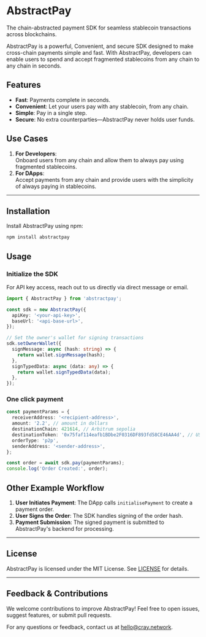# AbstractPay

The chain-abstracted payment SDK for seamless stablecoin transactions across blockchains.

AbstractPay is a powerful, Convenient, and secure SDK designed to make cross-chain payments simple and fast. With AbstractPay, developers can enable users to spend and accept fragmented stablecoins from any chain to any chain in seconds.

## Features

- **Fast**: Payments complete in seconds.
- **Convenient**: Let your users pay with any stablecoin, from any chain.
- **Simple**: Pay in a single step.
- **Secure**: No extra counterparties—AbstractPay never holds user funds.

## Use Cases

1. **For Developers**:  
   Onboard users from any chain and allow them to always pay using fragmented stablecoins.
2. **For DApps**:  
   Accept payments from any chain and provide users with the simplicity of always paying in stablecoins.

---

## Installation

Install AbstractPay using npm:

```bash
npm install abstractpay
```

## Usage

### Initialize the SDK

For API key access, reach out to us directly via direct message or email.

```typescript
import { AbstractPay } from 'abstractpay';

const sdk = new AbstractPay({
  apiKey: '<your-api-key>',
  baseUrl: '<api-base-url>',
});

// Set the owner's wallet for signing transactions
sdk.setOwnerWallet({
  signMessage: async (hash: string) => {
    return wallet.signMessage(hash);
  },
  signTypedData: async (data: any) => {
    return wallet.signTypedData(data);
  },
});
```

### One click payment

```typescript
const paymentParams = {
  receiverAddress: '<recipient-address>',
  amount: '2.2', // amount in dollars
  destinationChain: 421614, // Arbitrum sepolia
  destinationToken: '0x75faf114eafb1BDbe2F0316DF893fd58CE46AA4d', // USDC
  orderType: 'p2p',
  senderAddress: '<sender-address>',
};

const order = await sdk.pay(paymentParams);
console.log('Order Created:', order);
```

## Other Example Workflow

1. **User Initiates Payment**: The DApp calls `initialisePayment` to create a payment order.
2. **User Signs the Order**: The SDK handles signing of the order hash.
3. **Payment Submission**: The signed payment is submitted to AbstractPay's backend for processing.

---

## License

AbstractPay is licensed under the MIT License. See [LICENSE](./LICENSE) for details.

---

## Feedback & Contributions

We welcome contributions to improve AbstractPay! Feel free to open issues, suggest features, or submit pull requests.

For any questions or feedback, contact us at [hello@cray.network](mailto:hello@cray.network).
